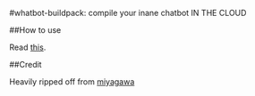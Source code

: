 #whatbot-buildpack: compile your inane chatbot IN THE CLOUD

##How to use

Read [this](https://github.com/alexander-brett/whatbot-buildpack).

##Credit

Heavily ripped off from [miyagawa](https://github.com/miyagawa/heroku-buildpack-perl/blob/master/bin/compile)